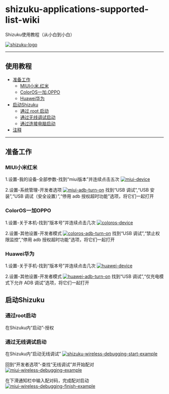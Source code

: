 # shizuku-applications-supported-list-wiki
Shizuku使用教程（从小白到小白）

[![shizuku-logo]](https://shizuku.rikka.app/)

--------------------


## 使用教程

- [准备工作](#准备工作)
  - [MIUI小米.红米](#MIUI小米红米)
  - [ColorOS一加.OPPO](#ColorOS一加OPPO)
  - [Huawei华为](#Huawei华为)
- [启动Shizuku](#启动Shizuku)
  - [通过 root 启动](#通过root启动)
  - [通过无线调试启动](#通过无线调试启动)
  - [通过连接电脑启动](#通过连接电脑启动)
- [注释](#注释)
--------------------

## 准备工作


### MIUI小米红米
1.设置-我的设备-全部参数-找到“miui版本”并连续点击五次
[![miui-device]](https://www.coolapk.com/feed/45300089)

2.设置-系统管理-开发者选项
[![miui-adb-turn-on]](https://www.coolapk.com/feed/45300089)
找到“USB 调试”,“USB 安装”,“USB 调试（安全设置）”,“停用 adb 授权超时功能”选项，将它们一起打开

### ColorOS一加OPPO
1.设置-关于本机-找到“版本号”并连续点击几次
[![coloros-device]](https://www.coolapk.com/feed/46509870)

2.设置-其他设置-开发者模式
[![coloros-adb-turn-on]](https://www.coolapk.com/feed/40627917)
找到“USB 调试”,“禁止权限监控”,“停用 adb 授权超时功能”选项，将它们一起打开

### Huawei华为
1.设置-关于手机-找到“版本号”并连续点击几次
[![huawei-device]](https://www.coolapk.com/feed/46509870)

2.设置-其他设置-开发者模式
[![huawei-adb-turn-on]](https://www.coolapk.com/feed/40627917)
找到“USB 调试”,“仅充电模式下允许 ADB 调试”选项，将它们一起打开

## 启动Shizuku


### 通过root启动
在Shizuku内“启动”-授权

### 通过无线调试启动
在Shizuku内“启动无线调试”
[![shizuku-wireless-debugging-start-example]](https://www.coolapk.com/feed/45300089)

回到“开发者选项”-查找“无线调试”并开始配对
[![miui-wireless-debugging-example]](https://www.coolapk.com/feed/45300089)

在下滑通知栏中输入配对码，完成配对启动
[![miui-wireless-debugging-finish-example]](https://www.coolapk.com/feed/45300089)

[shizuku-logo]:/image/Shizuku-logo.png "shizuku-logo"
[miui-device]:/image/miui-device.jpg "miui打开开发者选项"
[miui-adb-turn-on]:/image/miui-adb-turn-on.jpg "miui打开usb调试"
[coloros-device]:/image/coloros-device.jpeg "coloros打开开发者模式"
[coloros-adb-turn-on]:/image/coloros-adb-turn-on.jpg "coloros打开usb调试"
[huawei-device]:/image/huawei-device.jpg "华为设备打开开发者模式"
[huawei-adb-turn-on]:/image/huawei-adb-turn-on.jpg "华为设备打开usb调试"
[shizuku-wireless-debugging-start-example]:/image/shizuku-wireless-debugging-start-example.jpeg "shizuku开始无线调试"
[miui-wireless-debugging-example]:/image/miui-wireless-debugging-example.jpeg "shizuku开始无线调试"
[miui-wireless-debugging-finish-example]:/image/miui-wireless-debugging-finish-example.jpeg "shizuku开始无线调试"